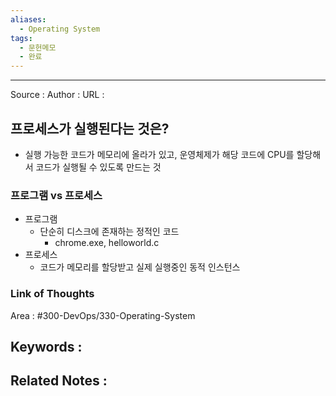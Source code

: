 ```yaml
---
aliases:
  - Operating System
tags:
  - 문헌메모
  - 완료
---
```



---


Source :
Author : 
URL :

## 프로세스가 실행된다는 것은?
- 실행 가능한 코드가 메모리에 올라가 있고, 운영체제가 해당 코드에 CPU를 할당해서 코드가 실행될 수 있도록 만드는 것

### 프로그램 vs 프로세스
- 프로그램
	- 단순히 디스크에 존재하는 정적인 코드
		- chrome.exe, helloworld.c
- 프로세스
	- 코드가 메모리를 할당받고 실제 실행중인 동적 인스턴스

### Link of Thoughts
Area : #300-DevOps/330-Operating-System 

Keywords :
- 

Related Notes : 
- 